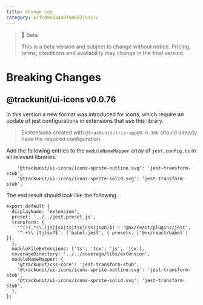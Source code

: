 ```yaml
---
title: Change Log
category: 61fcd8e1a448f5004215317c
---
```


> 🚧 Beta
>
> This is a beta version and subject to change without notice. Pricing, terms, conditions and availability may change in the final version.

# Breaking Changes

## @trackunit/ui-icons v0.0.76

In this version a new format was introduced for icons, which require an update of jest configurations in extensions that use this library.

> Ekstensions created with `@trackunit/iris-app@0.0.366` should already have the required configuration.

Add the following entries to the `moduleNameMapper` array of `jest.config.ts` in all relevant libraries.

```
    '@trackunit/ui-icons/icons-sprite-outline.svg': 'jest-transform-stub',
    '@trackunit/ui-icons/icons-sprite-solid.svg': 'jest-transform-stub',
```

The end result should look like the following.

```
export default {
  displayName: 'extension',
  preset: '../../jest.preset.js',
  transform: {
    '^(?!.*\\.(js|jsx|ts|tsx|css|json)$)': '@nx/react/plugins/jest',
    '^.+\\.[tj]sx?$': ['babel-jest', { presets: ['@nx/react/babel'] }],
  },
  moduleFileExtensions: ['ts', 'tsx', 'js', 'jsx'],
  coverageDirectory: '../../coverage/libs/extension',
  moduleNameMapper: {
    '@trackunit/css-core': 'jest-transform-stub',
    '@trackunit/ui-icons/icons-sprite-outline.svg': 'jest-transform-stub',
    '@trackunit/ui-icons/icons-sprite-solid.svg': 'jest-transform-stub',
  },
};
```
